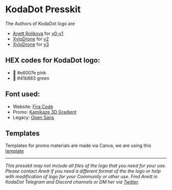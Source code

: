 # KodaDot Presskit 

The Authors of KodaDot logo are
- [Anett Rolikova](https://twitter.com/AnettRolikova) for [v0-v1](https://github.com/kodadot/kodadot-presskit/tree/main/v0-v1)
- [XyloDrone](https://twitter.com/xylodrone) for [v2](https://github.com/kodadot/kodadot-presskit/tree/main/v2) 
- [XyloDrone](https://twitter.com/xylodrone) for [v3](https://github.com/kodadot/kodadot-presskit/tree/main/v3) 

## HEX codes for KodaDot logo: 
- 💖 #e6007e pink 
- 💚 #41b883 green

## Font used: 
- Website: [Fira Code](https://fonts.google.com/specimen/Fira+Code)
- Promo: [Kamikaze 3D Gradient](https://fr.ffonts.net/Kamikaze-3D-Gradient-Regular.font)
- Legacy: [Open Sans](https://fonts.google.com/specimen/Open+Sans?query=open+sa)

## Templates
Templates for promo materials are made via Canva, we are using this [template](https://www.canva.com/design/DAEY7Isq_LM/b-vxpD0cvSr3ZxVUs_s-Qw/view?utm_content=DAEY7Isq_LM&utm_campaign=designshare&utm_medium=link&utm_source=sharebutton&mode=preview)


---

*This presskit may not include all files of the logo that you need for your use. 
Please contact Anett if you need a different format of the the logo or help with modification of logo for your Community or other use. 
Find Anett in KodaDot Telegram and Discord channels or DM her via [Twitter](https://twitter.com/AnettRolikova).*
